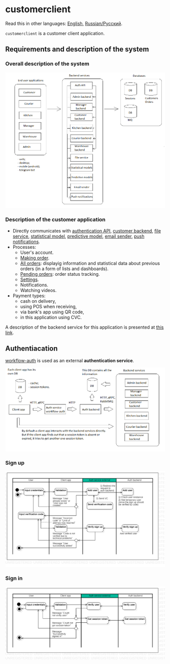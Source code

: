 # customerclient

Read this in other languages: [English](customerclient.md), [Russian/Русский](customerclient.ru.md). 

`customerclient` is a customer client application.

## Requirements and description of the system

### Overall description of the system

![system_overall](../img/system_overall.png)

### Description of the customer application

- Directly communicates with [authentication API](../backend/authbackend.md), [customer backend](../backend/customerbackend.md), [file service](../backend/fileservice.md), [statistical model](../backend/statisticalmodel.md), [predictive model](../backend/predictivemodel.md), [email sender](../backend/emailsender.md), [push notifications](../backend/pushnotifications.md).
- Processes:
    - User's account.
    - [Making order](../processes/customer/makeorder.md).
    - [All orders](../processes/customer/orders.md): displayig information and statistical data about previous orders (in a form of lists and dashboards).
    - [Pending orders](../processes/customer/pendingorders.md): order status tracking.
    - [Settings](../processes/customer/settings.md).
    - Notifications.
    - Watching videos.
- Payment types:
    - cash on delivery, 
    - using POS when receiving,
    - via bank's app using QR code,
    - in this application using CVC.

A description of the backend service for this application is presented at [this link](../backend/customerbackend.md).

## Authentiacation 

[workflow-auth](https://github.com/alexeysp11/workflow-auth) is used as an external **authentication service**.

![authentication](../img/authentication.png)

### Sign up

![flowchart-signup](https://github.com/alexeysp11/workflow-auth/raw/main/docs/img/flowchart-signup.png)

### Sign in

![flowchart-signin](https://github.com/alexeysp11/workflow-auth/raw/main/docs/img/flowchart-signin.png)
